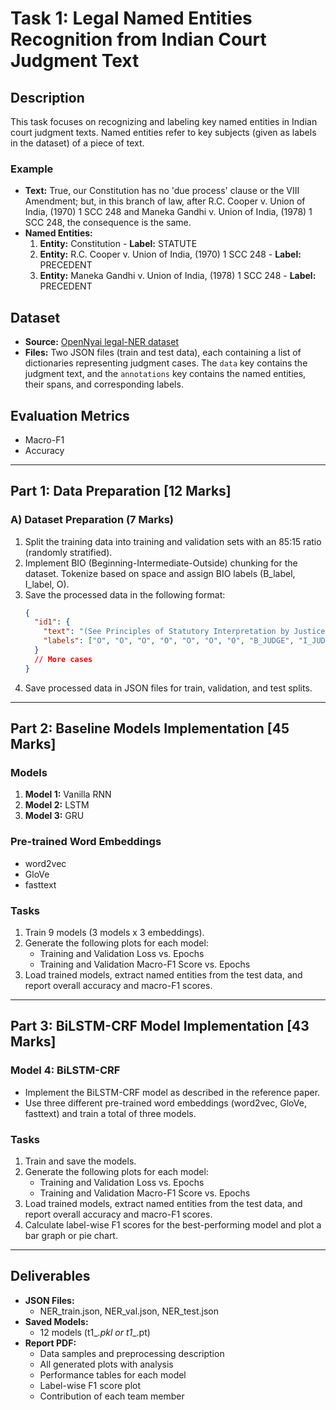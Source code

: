 # Task 1: Legal Named Entities Recognition from Indian Court Judgment Text

## Description
This task focuses on recognizing and labeling key named entities in Indian court judgment texts. Named entities refer to key subjects (given as labels in the dataset) of a piece of text.

### Example
- **Text:** True, our Constitution has no 'due process' clause or the VIII Amendment; but, in this branch of law, after R.C. Cooper v. Union of India, (1970) 1 SCC 248 and Maneka Gandhi v. Union of India, (1978) 1 SCC 248, the consequence is the same.
- **Named Entities:**
  1. **Entity:** Constitution - **Label:** STATUTE
  2. **Entity:** R.C. Cooper v. Union of India, (1970) 1 SCC 248 - **Label:** PRECEDENT
  3. **Entity:** Maneka Gandhi v. Union of India, (1978) 1 SCC 248 - **Label:** PRECEDENT

## Dataset
- **Source:** [OpenNyai legal-NER dataset](https://opennayai-dataset-link)
- **Files:** Two JSON files (train and test data), each containing a list of dictionaries representing judgment cases. The `data` key contains the judgment text, and the `annotations` key contains the named entities, their spans, and corresponding labels.

## Evaluation Metrics
- Macro-F1
- Accuracy

---

## Part 1: Data Preparation [12 Marks]

### A) Dataset Preparation (7 Marks)
1. Split the training data into training and validation sets with an 85:15 ratio (randomly stratified).
2. Implement BIO (Beginning-Intermediate-Outside) chunking for the dataset. Tokenize based on space and assign BIO labels (B_label, I_label, O).
3. Save the processed data in the following format:
    ```json
    {
      "id1": {
        "text": "(See Principles of Statutory Interpretation by Justice G.P. Singh, 9th Edn., 2004 at p. 438.).",
        "labels": ["O", "O", "O", "O", "O", "O", "O", "B_JUDGE", "I_JUDGE", "O", "O", "O", "O", "O", "O", "O"]
      }
      // More cases
    }
    ```
4. Save processed data in JSON files for train, validation, and test splits.

---

## Part 2: Baseline Models Implementation [45 Marks]

### Models
1. **Model 1:** Vanilla RNN
2. **Model 2:** LSTM
3. **Model 3:** GRU

### Pre-trained Word Embeddings
- word2vec
- GloVe
- fasttext

### Tasks
1. Train 9 models (3 models x 3 embeddings).
2. Generate the following plots for each model:
    - Training and Validation Loss vs. Epochs
    - Training and Validation Macro-F1 Score vs. Epochs
3. Load trained models, extract named entities from the test data, and report overall accuracy and macro-F1 scores.

---

## Part 3: BiLSTM-CRF Model Implementation [43 Marks]

### Model 4: BiLSTM-CRF
- Implement the BiLSTM-CRF model as described in the reference paper.
- Use three different pre-trained word embeddings (word2vec, GloVe, fasttext) and train a total of three models.

### Tasks
1. Train and save the models.
2. Generate the following plots for each model:
    - Training and Validation Loss vs. Epochs
    - Training and Validation Macro-F1 Score vs. Epochs
3. Load trained models, extract named entities from the test data, and report overall accuracy and macro-F1 scores.
4. Calculate label-wise F1 scores for the best-performing model and plot a bar graph or pie chart.

---

## Deliverables

- **JSON Files:**
  - NER_train.json, NER_val.json, NER_test.json
- **Saved Models:**
  - 12 models (t1_<model>_<embedding>.pkl or t1_<model>_<embedding>.pt)
- **Report PDF:**
  - Data samples and preprocessing description
  - All generated plots with analysis
  - Performance tables for each model
  - Label-wise F1 score plot
  - Contribution of each team member

